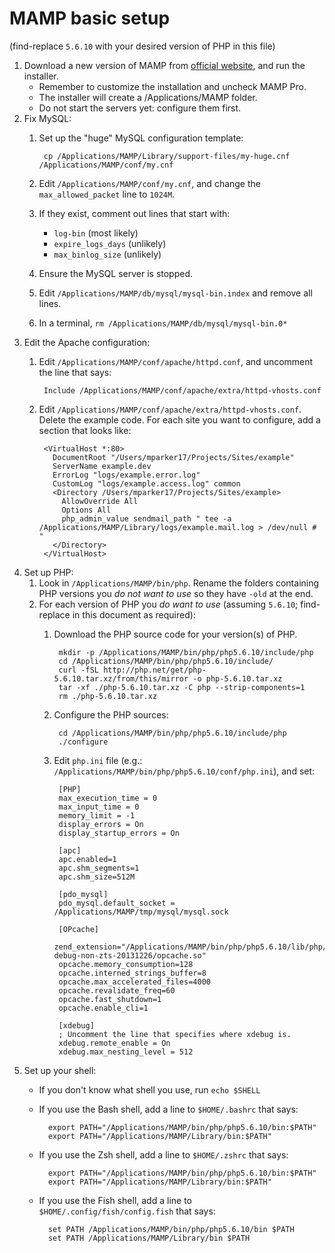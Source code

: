 # MAMP basic setup

(find-replace `5.6.10` with your desired version of PHP in this file)

1. Download a new version of MAMP from [official website](http://www.mamp.info/), and run the installer.
    * Remember to customize the installation and uncheck MAMP Pro.
    * The installer will create a /Applications/MAMP folder.
    * Do not start the servers yet: configure them first.
2. Fix MySQL:
    1. Set up the "huge" MySQL configuration template:

            cp /Applications/MAMP/Library/support-files/my-huge.cnf /Applications/MAMP/conf/my.cnf

    2. Edit `/Applications/MAMP/conf/my.cnf`, and change the `max_allowed_packet` line to `1024M`.
    3. If they exist, comment out lines that start with:
        * `log-bin` (most likely)
        * `expire_logs_days` (unlikely)
        * `max_binlog_size` (unlikely)
    4. Ensure the MySQL server is stopped.
    5. Edit `/Applications/MAMP/db/mysql/mysql-bin.index` and remove all lines.
    6. In a terminal, `rm /Applications/MAMP/db/mysql/mysql-bin.0*`
3. Edit the Apache configuration:
    1. Edit `/Applications/MAMP/conf/apache/httpd.conf`, and uncomment the line that says:

            Include /Applications/MAMP/conf/apache/extra/httpd-vhosts.conf

    2. Edit `/Applications/MAMP/conf/apache/extra/httpd-vhosts.conf`. Delete the example code. For each site you want to configure, add a section that looks like:

            <VirtualHost *:80>
              DocumentRoot "/Users/mparker17/Projects/Sites/example"
              ServerName example.dev
              ErrorLog "logs/example.error.log"
              CustomLog "logs/example.access.log" common
              <Directory /Users/mparker17/Projects/Sites/example>
                AllowOverride All
                Options All
                php_admin_value sendmail_path " tee -a /Applications/MAMP/Library/logs/example.mail.log > /dev/null # "
              </Directory>
            </VirtualHost>

4. Set up PHP:
    1. Look in `/Applications/MAMP/bin/php`. Rename the folders containing PHP versions you *do not want to use* so they have `-old` at the end.
    2. For each version of PHP you *do want to use* (assuming `5.6.10`; find-replace in this document as required):
        1. Download the PHP source code for your version(s) of PHP.

                mkdir -p /Applications/MAMP/bin/php/php5.6.10/include/php
                cd /Applications/MAMP/bin/php/php5.6.10/include/
                curl -fSL http://php.net/get/php-5.6.10.tar.xz/from/this/mirror -o php-5.6.10.tar.xz
                tar -xf ./php-5.6.10.tar.xz -C php --strip-components=1
                rm ./php-5.6.10.tar.xz

        2. Configure the PHP sources:

                cd /Applications/MAMP/bin/php/php5.6.10/include/php
                ./configure

        4. Edit `php.ini` file (e.g.: `/Applications/MAMP/bin/php/php5.6.10/conf/php.ini`), and set:

                [PHP]
                max_execution_time = 0
                max_input_time = 0
                memory_limit = -1
                display_errors = On
                display_startup_errors = On

                [apc]
                apc.enabled=1
                apc.shm_segments=1
                apc.shm_size=512M

                [pdo_mysql]
                pdo_mysql.default_socket = /Applications/MAMP/tmp/mysql/mysql.sock

                [OPcache]
                zend_extension="/Applications/MAMP/bin/php/php5.6.10/lib/php/extensions/no-debug-non-zts-20131226/opcache.so"
                opcache.memory_consumption=128
                opcache.interned_strings_buffer=8
                opcache.max_accelerated_files=4000
                opcache.revalidate_freq=60
                opcache.fast_shutdown=1
                opcache.enable_cli=1

                [xdebug]
                ; Uncomment the line that specifies where xdebug is.
                xdebug.remote_enable = On
                xdebug.max_nesting_level = 512

5. Set up your shell:
    * If you don't know what shell you use, run `echo $SHELL`
    * If you use the Bash shell, add a line to `$HOME/.bashrc` that says:

            export PATH="/Applications/MAMP/bin/php/php5.6.10/bin:$PATH"
            export PATH="/Applications/MAMP/Library/bin:$PATH"

    * If you use the Zsh shell, add a line to `$HOME/.zshrc` that says:

            export PATH="/Applications/MAMP/bin/php/php5.6.10/bin:$PATH"
            export PATH="/Applications/MAMP/Library/bin:$PATH"

    * If you use the Fish shell, add a line to `$HOME/.config/fish/config.fish` that says:

            set PATH /Applications/MAMP/bin/php/php5.6.10/bin $PATH
            set PATH /Applications/MAMP/Library/bin $PATH
